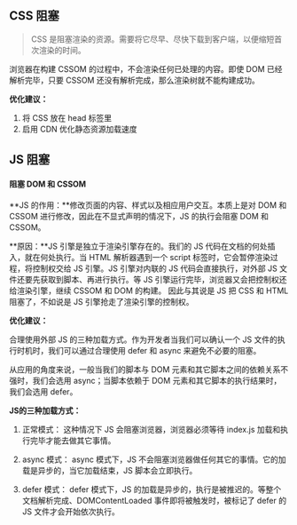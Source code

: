 ## CSS 阻塞

> CSS 是阻塞渲染的资源。需要将它尽早、尽快下载到客户端，以便缩短首次渲染的时间。

浏览器在构建 CSSOM 的过程中，不会渲染任何已处理的内容。即使 DOM 已经解析完毕，只要 CSSOM 还没有解析完成，那么渲染树就不能构建成功。

**优化建议：**

1. 将 CSS 放在 head 标签里
2. 启用 CDN 优化静态资源加载速度

## JS 阻塞

#### 阻塞 DOM 和  CSSOM

**JS 的作用：**修改页面的内容、样式以及相应用户交互。本质上是对 DOM 和 CSSOM 进行修改，因此在不显式声明的情况下，JS 的执行会阻塞 DOM 和 CSSOM。

**原因：**JS 引擎是独立于渲染引擎存在的。我们的 JS 代码在文档的何处插入，就在何处执行。当 HTML 解析器遇到一个 script 标签时，它会暂停渲染过程，将控制权交给 JS 引擎。JS 引擎对内联的 JS 代码会直接执行，对外部 JS 文件还要先获取到脚本、再进行执行。等 JS 引擎运行完毕，浏览器又会把控制权还给渲染引擎，继续 CSSOM 和 DOM 的构建。 因此与其说是 JS 把 CSS 和 HTML 阻塞了，不如说是 JS 引擎抢走了渲染引擎的控制权。

**优化建议：**

合理使用外部 JS 的三种加载方式。作为开发者当我们可以确认一个 JS 文件的执行时机时，我们可以通过合理使用 defer 和 async 来避免不必要的阻塞。

从应用的角度来说，一般当我们的脚本与 DOM 元素和其它脚本之间的依赖关系不强时，我们会选用 async；当脚本依赖于 DOM 元素和其它脚本的执行结果时，我们会选用 defer。

**JS的三种加载方式：**

1. 正常模式：
   这种情况下 JS 会阻塞浏览器，浏览器必须等待 index.js 加载和执行完毕才能去做其它事情。

2. async 模式：
   async 模式下，JS 不会阻塞浏览器做任何其它的事情。它的加载是异步的，当它加载结束，JS 脚本会立即执行。

3. defer 模式：
   defer 模式下，JS 的加载是异步的，执行是被推迟的。等整个文档解析完成、DOMContentLoaded 事件即将被触发时，被标记了 defer 的 JS 文件才会开始依次执行。




